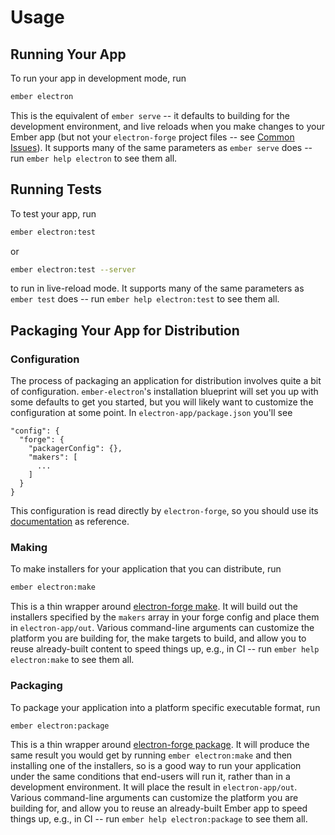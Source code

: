 # Usage

## Running Your App

To run your app in development mode, run

```sh
ember electron
```

This is the equivalent of `ember serve` -- it defaults to building for the development environment, and live reloads when you make changes to your Ember app (but not your `electron-forge` project files -- see [Common Issues](../faq/common-issues#why-doesnt-my-application-reload-when-i-change-electron-forge-project-files-)). It supports many of the same parameters as `ember serve` does -- run `ember help electron` to see them all.

## Running Tests

To test your app, run

```sh
ember electron:test
```

or

```sh
ember electron:test --server
```

to run in live-reload mode. It supports many of the same parameters as `ember test` does -- run `ember help electron:test` to see them all.

## Packaging Your App for Distribution

### Configuration

The process of packaging an application for distribution involves quite a bit of configuration. `ember-electron`'s installation blueprint will set you up with some defaults to get you started, but you will likely want to customize the configuration at some point. In `electron-app/package.json` you'll see

```
"config": {
  "forge": {
    "packagerConfig": {},
    "makers": [
      ...
    ]
  }
}
```

This configuration is read directly by `electron-forge`, so you should use its [documentation](https://www.electronforge.io/configuration) as reference.

### Making

To make installers for your application that you can distribute, run

```sh
ember electron:make
```

This is a thin wrapper around [electron-forge make](https://www.electronforge.io/cli#make). It will build out the installers specified by the `makers` array in your forge config and place them in `electron-app/out`. Various command-line arguments can customize the platform you are building for, the make targets to build, and allow you to reuse already-built content to speed things up, e.g., in CI -- run `ember help electron:make` to see them all.

### Packaging

To package your application into a platform specific executable format, run

```sh
ember electron:package
```

This is a thin wrapper around [electron-forge package](https://www.electronforge.io/cli#package). It will produce the same result you would get by running `ember electron:make` and then installing one of the installers, so is a good way to run your application under the same conditions that end-users will run it, rather than in a development environment. It will place the result in `electron-app/out`. Various command-line arguments can customize the platform you are building for, and allow you to reuse an already-built Ember app to speed things up, e.g., in CI -- run `ember help electron:package` to see them all.
